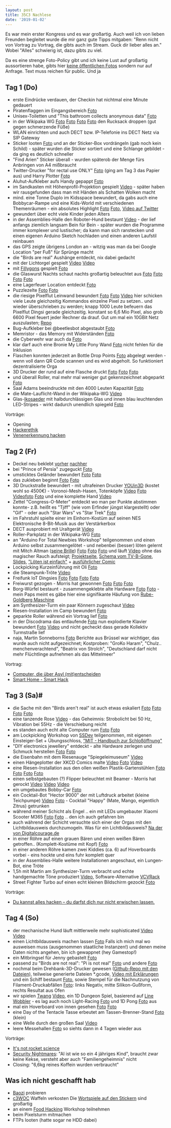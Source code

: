 ```yaml
---
layout: post
title: 35C3 Nachlese
date: '2019-01-02'
---
```


Es war mein erster Kongress und es war großartig. Auch weil ich von lieben Freunden begleitet wurde die mir ganz gute Tipps mitgaben: "Renn nicht von Vortrag zu Vortrag, die gibts auch im Stream. Guck dir lieber alles an." Wobei "Alles" schwierig ist, dazu gibts zu viel.

Da es eine strenge Foto-Policy gibt und ich keine Lust auf großartig aussortieren habe, gibts hier [keine öffentlichen Fotos](https://photos.google.com/album/AF1QipMr5m452ZgYj4be1Bm4pcDN7v7XXllpHaiiGr1D) sondern nur auf Anfrage. Text muss reichen für public. Und ja

<!--more-->

## Tag 1 (Do)

- erste Eindrücke verdauen, der Checkin hat nichtmal eine Minute gedauert
- Piratenflaggen im Eingangsbereich [Foto](https://photos.google.com/album/AF1QipMr5m452ZgYj4be1Bm4pcDN7v7XXllpHaiiGr1D/photo/AF1QipM5tgWFKjVdzbSntVLMojgY3U-GdIbg6AY-mExw?key=enJMOTBHTWx6OXBCNDlxMklqN25UUDBPZTUyMXB3)
- Unisex-Toiletten und "This bathroom collects anonymous data" [Foto](https://photos.google.com/album/AF1QipMr5m452ZgYj4be1Bm4pcDN7v7XXllpHaiiGr1D/photo/AF1QipPI9Ji4tpvrKE9VbmOPDMZ-CRgL_2zZk0eNBD8K?key=enJMOTBHTWx6OXBCNDlxMklqN25UUDBPZTUyMXB3)
- in der Wikipaka WG [Foto](https://photos.google.com/album/AF1QipMr5m452ZgYj4be1Bm4pcDN7v7XXllpHaiiGr1D/photo/AF1QipP6M419XIquHNauboEb15l319_bgXvtqobrobKi?key=enJMOTBHTWx6OXBCNDlxMklqN25UUDBPZTUyMXB3) [Foto](https://photos.google.com/album/AF1QipMr5m452ZgYj4be1Bm4pcDN7v7XXllpHaiiGr1D/photo/AF1QipNZgMhaq8SHnQ8NFXAkBo5lNc10VMAvx0kHdCr5?key=enJMOTBHTWx6OXBCNDlxMklqN25UUDBPZTUyMXB3) [Foto](https://photos.google.com/album/AF1QipMr5m452ZgYj4be1Bm4pcDN7v7XXllpHaiiGr1D/photo/AF1QipN_JWDJ1nAiOmj4OPeqchkGyvoJU45lTX_9AuZZ?key=enJMOTBHTWx6OXBCNDlxMklqN25UUDBPZTUyMXB3) [Foto](https://photos.google.com/album/AF1QipMr5m452ZgYj4be1Bm4pcDN7v7XXllpHaiiGr1D/photo/AF1QipPKNzTH5zum_anDFzU3Nz6CPHjlcxRNVWg-Kt-e?key=enJMOTBHTWx6OXBCNDlxMklqN25UUDBPZTUyMXB3) den Rucksack droppen (gut gegen schmerzende Füße)
- WLAN einrichten und auch DECT bzw. IP-Telefonie ins DECT Netz via SIP Gateway
- Sticker looten [Foto](https://photos.google.com/album/AF1QipMr5m452ZgYj4be1Bm4pcDN7v7XXllpHaiiGr1D/photo/AF1QipNWtRstksJ9YU8CH4nYv_TdB-_t_Nb5cmqbcI_4?key=enJMOTBHTWx6OXBCNDlxMklqN25UUDBPZTUyMXB3) und an der Sticker-Box vordrängeln (gab noch kein Schild) - später wurden die Sticker sortiert und eine Schlange gebildet - da ging es deutlich schneller
- "Find Arien" Sticker überall - wurden späterob der Menge fürs Anbringen von A4 mißbraucht
- Twitter-Drucker "for rectal use ONLY" [Foto](https://photos.google.com/album/AF1QipMr5m452ZgYj4be1Bm4pcDN7v7XXllpHaiiGr1D/photo/AF1QipOW9WkUp_KRX6A5nEDto4OABj3VHUkQ5SMESM6-?key=enJMOTBHTWx6OXBCNDlxMklqN25UUDBPZTUyMXB3) (ging am Tag 3 das Papier aus) und Harry Plotter [Foto](https://photos.google.com/album/AF1QipMr5m452ZgYj4be1Bm4pcDN7v7XXllpHaiiGr1D/photo/AF1QipOsV6FFqmX_OQa2DSy6Gaj6WrxCWY2IWPrtmdJc?key=enJMOTBHTWx6OXBCNDlxMklqN25UUDBPZTUyMXB3)
- Aluhut-Aufkleber aufs Handy gepappt [Foto](https://photos.google.com/album/AF1QipMr5m452ZgYj4be1Bm4pcDN7v7XXllpHaiiGr1D/photo/AF1QipNiLxvbApQTHhxFbo8_NnixT8KlGxN6xIYSmlQ2?key=enJMOTBHTWx6OXBCNDlxMklqN25UUDBPZTUyMXB3)
- im Sandkasten mit Höhenprofil-Projektion gespielt [Video](https://photos.google.com/album/AF1QipMr5m452ZgYj4be1Bm4pcDN7v7XXllpHaiiGr1D/photo/AF1QipOUGMZn4NR1PsLa7lK9RPtg4BgqxSkbhddV_40m?key=enJMOTBHTWx6OXBCNDlxMklqN25UUDBPZTUyMXB3) - später haben wir rausgefunden dass man mit Händen als Schatten Wolken macht
- mind. eine Tonne Duplo im Kidsspace bewundert, da gabs auch eine Bobbycar-Rampe und eine Kids-World mit verschiedenen Themenräumen - ein absolutes Highlight [Foto](https://photos.google.com/album/AF1QipMr5m452ZgYj4be1Bm4pcDN7v7XXllpHaiiGr1D/photo/AF1QipMMca7Vg095yjbvulZ1rSwwwdOaFbedmxt8vHOS?key=enJMOTBHTWx6OXBCNDlxMklqN25UUDBPZTUyMXB3) [Foto](https://photos.google.com/album/AF1QipMr5m452ZgYj4be1Bm4pcDN7v7XXllpHaiiGr1D/photo/AF1QipPkixSVDOasNyIZ7nBWOasNYZ2s2QpDfM-9R4HD?key=enJMOTBHTWx6OXBCNDlxMklqN25UUDBPZTUyMXB3), [Video auf Twitter](https://twitter.com/anked/status/1078592930812751872?s=09)
- gewundert über echt viele Kinder jeden Alters
- in der Assemblies-Halle den Roboter-Hund bestaunt [Video](https://photos.google.com/album/AF1QipMr5m452ZgYj4be1Bm4pcDN7v7XXllpHaiiGr1D/photo/AF1QipNEzPvORpKLvliPCUnkZMpFG1Pd_gympwyHa_FN?key=enJMOTBHTWx6OXBCNDlxMklqN25UUDBPZTUyMXB3) - der lief anfangs ziemlich langsam Bein für Bein - später wurden die Programme immer komplexer und lustischer;
da kann man sich ranstecken und einen eigenen Arduino Sketch hochladen und einen anderen Laufstil reinbauen
- das GPS zeigte übrigens London an - witzig was man da bei Google Location "per Fuß" für Sprünge macht
- die "Birds are real" Aushänge entdeckt, nix dabei gedacht
- mit der Lichtorgel gespielt [Video](https://photos.google.com/album/AF1QipMr5m452ZgYj4be1Bm4pcDN7v7XXllpHaiiGr1D/photo/AF1QipOL0fzC_xxZt47upeF-lZAb19xlxgqzG9Dhd4Ye?key=enJMOTBHTWx6OXBCNDlxMklqN25UUDBPZTUyMXB3) [Video](https://photos.google.com/album/AF1QipMr5m452ZgYj4be1Bm4pcDN7v7XXllpHaiiGr1D/photo/AF1QipNe4mhJZGqvt8-CNnouiLzJ47_qV1JUAHelsc5P?key=enJMOTBHTWx6OXBCNDlxMklqN25UUDBPZTUyMXB3)
- mit [Fillygons](https://fillygons.ch/) gespielt [Foto](https://photos.google.com/album/AF1QipMr5m452ZgYj4be1Bm4pcDN7v7XXllpHaiiGr1D/photo/AF1QipOZ5J6L6ocnYaDw5lJsvy2cPI_U8VvVZ7D_HQoG?key=enJMOTBHTWx6OXBCNDlxMklqN25UUDBPZTUyMXB3)
- die Glaswurst Nachts schaut nachts großartig beleuchtet aus [Foto](https://photos.google.com/album/AF1QipMr5m452ZgYj4be1Bm4pcDN7v7XXllpHaiiGr1D/photo/AF1QipNFzOF_Av2oo4F5jB95mURGgLYGc4uNxYP4y9ij?key=enJMOTBHTWx6OXBCNDlxMklqN25UUDBPZTUyMXB3) [Foto](https://photos.google.com/album/AF1QipMr5m452ZgYj4be1Bm4pcDN7v7XXllpHaiiGr1D/photo/AF1QipONWBz54n-dn9-8XxDmQV1gMrcYwvwJf17VG6rV?key=enJMOTBHTWx6OXBCNDlxMklqN25UUDBPZTUyMXB3) [Foto](https://photos.google.com/album/AF1QipMr5m452ZgYj4be1Bm4pcDN7v7XXllpHaiiGr1D/photo/AF1QipNY6VW6sZMSELGhUa9dAeHVbpdtefYsnRhqMTWt?key=enJMOTBHTWx6OXBCNDlxMklqN25UUDBPZTUyMXB3) [Foto](https://photos.google.com/album/AF1QipMr5m452ZgYj4be1Bm4pcDN7v7XXllpHaiiGr1D/photo/AF1QipPmzX_DXnckvaE-MlkOP-ff_msCEl9dObV32xzt?key=enJMOTBHTWx6OXBCNDlxMklqN25UUDBPZTUyMXB3)
- eine Lagerfeuer Location entdeckt [Foto](https://photos.google.com/album/AF1QipMr5m452ZgYj4be1Bm4pcDN7v7XXllpHaiiGr1D/photo/AF1QipO-mergGDtsvxPqv__sgkkvQ83mSg6MtJp_ZBxF?key=enJMOTBHTWx6OXBCNDlxMklqN25UUDBPZTUyMXB3)
- Puzzlezelte [Foto](https://photos.google.com/album/AF1QipMr5m452ZgYj4be1Bm4pcDN7v7XXllpHaiiGr1D/photo/AF1QipPrhs4uErIXPQ_O19sn2PqZiJjEi_XmqOcZLCIR?key=enJMOTBHTWx6OXBCNDlxMklqN25UUDBPZTUyMXB3) [Foto](https://photos.google.com/album/AF1QipMr5m452ZgYj4be1Bm4pcDN7v7XXllpHaiiGr1D/photo/AF1QipM931w8COBVHQ4ZSBbjHZNWO3l_sDUTflo7W1up?key=enJMOTBHTWx6OXBCNDlxMklqN25UUDBPZTUyMXB3)
- die riesige Pixelflut Leinwand bewundert [Foto](https://photos.google.com/album/AF1QipMr5m452ZgYj4be1Bm4pcDN7v7XXllpHaiiGr1D/photo/AF1QipOluOwhNi-X0aUM_3RstzeqrOgeaPl0J8SaLjTf?key=enJMOTBHTWx6OXBCNDlxMklqN25UUDBPZTUyMXB3) [Foto](https://photos.google.com/album/AF1QipMr5m452ZgYj4be1Bm4pcDN7v7XXllpHaiiGr1D/photo/AF1QipNDj74tQLRIWDWTvf2enMOARr-_vPX-w8TCQErT?key=enJMOTBHTWx6OXBCNDlxMklqN25UUDBPZTUyMXB3) [Video](https://photos.google.com/album/AF1QipMr5m452ZgYj4be1Bm4pcDN7v7XXllpHaiiGr1D/photo/AF1QipPxu3gnVc-zC-UipNQoCI6HmiLkMf73Tz82QVRx?key=enJMOTBHTWx6OXBCNDlxMklqN25UUDBPZTUyMXB3) 
hier schicken viele Leute gleichzeitig Kommandos  einzelne Pixel zu setzen.. und wieder überschrieben zu werden;
knapp 1000 Leute befeuern das Pixelflut Dingsi gerade gleichzeitig. konstant so 6,6 Mio Pixel, also grob 6600 Pixel feuert jeder Rechner da drauf. Gut um mal ein 10GBit Netz auszulasten;
[Repo](https://cccgoe.de/wiki/Pixelflut)
- Bug-Aufkleber bei @beetlesbot abgestaubt [Foto](https://photos.google.com/album/AF1QipMr5m452ZgYj4be1Bm4pcDN7v7XXllpHaiiGr1D/photo/AF1QipNTaK6-RS2VGCLT3OMNFH_SxsOjqmmx56RUeTVF?key=enJMOTBHTWx6OXBCNDlxMklqN25UUDBPZTUyMXB3)
- Memristor - das Memory mit Widerständen [Foto](https://photos.google.com/album/AF1QipMr5m452ZgYj4be1Bm4pcDN7v7XXllpHaiiGr1D/photo/AF1QipMuYYb3TfWUaBTJRSpCN4UWyEpNEJz_i5I_Azsc?key=enJMOTBHTWx6OXBCNDlxMklqN25UUDBPZTUyMXB3)
- die Cyberwehr war auch da [Foto](https://photos.google.com/album/AF1QipMr5m452ZgYj4be1Bm4pcDN7v7XXllpHaiiGr1D/photo/AF1QipNcwOMR6MQF5oWrCVbAOPezgDDA31ABP0hUv_P9?key=enJMOTBHTWx6OXBCNDlxMklqN25UUDBPZTUyMXB3)
- klar darf auch eine Bronie My Little Pony Wand [Foto](https://photos.google.com/album/AF1QipMr5m452ZgYj4be1Bm4pcDN7v7XXllpHaiiGr1D/photo/AF1QipM4iF17hdPtWDFhEDERFoZHiGpVmgzhCtmBkKti?key=enJMOTBHTWx6OXBCNDlxMklqN25UUDBPZTUyMXB3) nicht fehlen für die Inklusion
- Flaschen konnten jederzeit an Bottle Drop Points [Foto](https://photos.google.com/album/AF1QipMr5m452ZgYj4be1Bm4pcDN7v7XXllpHaiiGr1D/photo/AF1QipOmujVkq711_hu_cCSIEOX9tsJP9F25cSedPlD0?key=enJMOTBHTWx6OXBCNDlxMklqN25UUDBPZTUyMXB3) abgelegt werden - wenn voll dann QR Code scannen und es wird abgeholt. So funktioniert dezentralisierte Orga
- 3D Drucker der rund auf eine Flasche druckt [Foto](https://photos.google.com/album/AF1QipMr5m452ZgYj4be1Bm4pcDN7v7XXllpHaiiGr1D/photo/AF1QipNhOZKfojhIkt1zV5BUsWSNtueJI894ywsifLM8?key=enJMOTBHTWx6OXBCNDlxMklqN25UUDBPZTUyMXB3) [Foto](https://photos.google.com/album/AF1QipMr5m452ZgYj4be1Bm4pcDN7v7XXllpHaiiGr1D/photo/AF1QipMAGaXD2WlUL-0A820RXqaAse9DkSoaV-iHTlz-?key=enJMOTBHTWx6OXBCNDlxMklqN25UUDBPZTUyMXB3) [Foto](https://photos.google.com/album/AF1QipMr5m452ZgYj4be1Bm4pcDN7v7XXllpHaiiGr1D/photo/AF1QipMfxs75X8U_uY1GjwesDsmWY2YI9svXUh_lveLa?key=enJMOTBHTWx6OXBCNDlxMklqN25UUDBPZTUyMXB3)
- und überall Roller, mal mehr mal weniger gut gekennzeichnet abgeparkt [Foto](https://photos.google.com/album/AF1QipMr5m452ZgYj4be1Bm4pcDN7v7XXllpHaiiGr1D/photo/AF1QipMa0KT0d_V_1VlbVKyQzDgbXgKAH3mVWh74G7nY?key=enJMOTBHTWx6OXBCNDlxMklqN25UUDBPZTUyMXB3)
- Saal Adams beeindruckte mit den 4000 Leuten Kapazität [Foto](https://photos.google.com/album/AF1QipMr5m452ZgYj4be1Bm4pcDN7v7XXllpHaiiGr1D?key=enJMOTBHTWx6OXBCNDlxMklqN25UUDBPZTUyMXB3) 
- die Mate-Lauflicht-Wand in der Wikipaka-WG [Video](https://photos.google.com/album/AF1QipMr5m452ZgYj4be1Bm4pcDN7v7XXllpHaiiGr1D/photo/AF1QipMYHEZ1IarECXcLx5vzdK0hmH7Zt-6j7ll9Fs17?key=enJMOTBHTWx6OXBCNDlxMklqN25UUDBPZTUyMXB3)
- Glas-[Ikosaeder](https://de.wikipedia.org/wiki/Ikosaeder) mit halbdurchlässigen Glas und innen blau leuchtenden LED-Stripes - wirkt dadurch unendlich spiegeld [Foto](https://photos.google.com/album/AF1QipMr5m452ZgYj4be1Bm4pcDN7v7XXllpHaiiGr1D/photo/AF1QipO1lT68k05CPO2jaEeljyqxsSQIAyVcx54kaMhu?key=enJMOTBHTWx6OXBCNDlxMklqN25UUDBPZTUyMXB3)
 
Vorträge:
- Opening
- [Hackerethik](https://media.ccc.de/v/35c3-10011-hackerethik_-_eine_einfuhrung) 
- [Venenerkennung hacken](https://media.ccc.de/v/35c3-9545-venenerkennung_hacken)


## Tag 2 (Fr)

- Deckel neu beklebt [vorher](https://photos.google.com/album/AF1QipMr5m452ZgYj4be1Bm4pcDN7v7XXllpHaiiGr1D/photo/AF1QipM0MUCKhDGjsIHaEDvXcYnkP-A3GzozNke-gwlH?key=enJMOTBHTWx6OXBCNDlxMklqN25UUDBPZTUyMXB3) [nachher](https://photos.google.com/album/AF1QipMr5m452ZgYj4be1Bm4pcDN7v7XXllpHaiiGr1D/photo/AF1QipNCM66rJ2gG2UmgTsRu3uBTRjqCFhHUVLPe2pxt?key=enJMOTBHTWx6OXBCNDlxMklqN25UUDBPZTUyMXB3)
- bei "Prince of Persia" zugeguckt [Foto](https://photos.google.com/album/AF1QipMr5m452ZgYj4be1Bm4pcDN7v7XXllpHaiiGr1D/photo/AF1QipPcWhZwSUoXDWIy_v4i1S97VbsI0m3fKtLTymEZ?key=enJMOTBHTWx6OXBCNDlxMklqN25UUDBPZTUyMXB3)
- umsticktes Geländer bewundert [Foto](https://photos.google.com/album/AF1QipMr5m452ZgYj4be1Bm4pcDN7v7XXllpHaiiGr1D/photo/AF1QipMw1lm8c1nKkMw5zQ88zURZxXpamriDu2Ko-DW3?key=enJMOTBHTWx6OXBCNDlxMklqN25UUDBPZTUyMXB3) [Foto](https://photos.google.com/album/AF1QipMr5m452ZgYj4be1Bm4pcDN7v7XXllpHaiiGr1D/photo/AF1QipMLWBkKoUK0mpc6LnQLyfFYL35lZXj6xC5euOnA?key=enJMOTBHTWx6OXBCNDlxMklqN25UUDBPZTUyMXB3)
- das zukleben beginnt [Foto](https://photos.google.com/album/AF1QipMr5m452ZgYj4be1Bm4pcDN7v7XXllpHaiiGr1D/photo/AF1QipN6DeILUKPsdlxWdYlMaLWMSFq_rOVkllw1yd1T?key=enJMOTBHTWx6OXBCNDlxMklqN25UUDBPZTUyMXB3) [Foto](https://photos.google.com/album/AF1QipMr5m452ZgYj4be1Bm4pcDN7v7XXllpHaiiGr1D/photo/AF1QipMjZjab5RRq9DrVpxsdWYH1nfG4fZ3oVtlHbJQ3?key=enJMOTBHTWx6OXBCNDlxMklqN25UUDBPZTUyMXB3)
- 3D Druckstraße bewundert - mit ultrafeinen Drucker [YOUin3D](https://3d-druck-shop.youin3d.com/3d-drucker-verkauf-berlin-neue-gebrauchte-3d-printer/) (kostet wohl so 4500€) - Voronoi-Mesh-Hasen, Totenköpfe [Video](https://photos.google.com/album/AF1QipMr5m452ZgYj4be1Bm4pcDN7v7XXllpHaiiGr1D/photo/AF1QipP_yeKolkzPLv_o1AgstHJak1Vv-YnBOTkpYzyI?key=enJMOTBHTWx6OXBCNDlxMklqN25UUDBPZTUyMXB3) [Foto](https://photos.google.com/album/AF1QipMr5m452ZgYj4be1Bm4pcDN7v7XXllpHaiiGr1D/photo/AF1QipMEB7wUQQFSILTIWbjS_9F7Wzy7mXQYHkfjDrJ9?key=enJMOTBHTWx6OXBCNDlxMklqN25UUDBPZTUyMXB3) [Videofoto](https://photos.google.com/album/AF1QipMr5m452ZgYj4be1Bm4pcDN7v7XXllpHaiiGr1D/photo/AF1QipM4Cfmq9yvgRp9uQJPBDxlSNJfodL12U29Wn_87?key=enJMOTBHTWx6OXBCNDlxMklqN25UUDBPZTUyMXB3) [Foto](https://photos.google.com/album/AF1QipMr5m452ZgYj4be1Bm4pcDN7v7XXllpHaiiGr1D/photo/AF1QipMKgD1bU9gO3Bqwkg5dFE_5PFeqDY5Cus7nQt7-?key=enJMOTBHTWx6OXBCNDlxMklqN25UUDBPZTUyMXB3) und eine komplette Hand [Video](https://photos.google.com/album/AF1QipMr5m452ZgYj4be1Bm4pcDN7v7XXllpHaiiGr1D/photo/AF1QipOcdIVtf2WjnM9oY-qLlIfzuRjEf3kw4pimUttF?key=enJMOTBHTWx6OXBCNDlxMklqN25UUDBPZTUyMXB3)
- Zettel "Congress-O-Meter" entdeckt wo man per Punkte abstimmen konnte- z.B. heißt es "Tjiff" (wie vom Erfinder jüngst klargestellt) oder "Gif" - oder auch "Star Wars" vs "Star Trek" [Foto](https://photos.google.com/album/AF1QipMr5m452ZgYj4be1Bm4pcDN7v7XXllpHaiiGr1D/photo/AF1QipPCdpAu1SGgnqGU158zikZUPqO5WXX9cWC2E_s9?key=enJMOTBHTWx6OXBCNDlxMklqN25UUDBPZTUyMXB3)
- im Fahrstuhl spielte einer im Einhorn-Kostüm auf seinen NES Elektronische 8-Bit-Musik aus der Verstärkerbox
- DECT ausprobiert mit Uraltgerät [Video](https://photos.google.com/album/AF1QipMr5m452ZgYj4be1Bm4pcDN7v7XXllpHaiiGr1D/photo/AF1QipOtTq0ZubG6G8hcOgfJC1IzAv3Tj5Y1CJd9yO8T?key=enJMOTBHTWx6OXBCNDlxMklqN25UUDBPZTUyMXB3)
- Roller-Parkplatz in der Wikipaka-WG [Foto](https://photos.google.com/album/AF1QipMr5m452ZgYj4be1Bm4pcDN7v7XXllpHaiiGr1D/photo/AF1QipPmVfunGK_AHKW6qaTxIGZw5zHUnCK7WRGzY5BR?key=enJMOTBHTWx6OXBCNDlxMklqN25UUDBPZTUyMXB3)
- an "Arduino For Total Newbies Workshop" teilgenommen und einen Arduino selbst zusammengelötet - und nebenbei (besser) löten gelernt mit Mitch Altman ([seine Brille](https://photos.google.com/album/AF1QipMr5m452ZgYj4be1Bm4pcDN7v7XXllpHaiiGr1D/photo/AF1QipP_wQfRl65nUgNkiJYTEhCDQUIylyCKBuWkIC18?key=enJMOTBHTWx6OXBCNDlxMklqN25UUDBPZTUyMXB3)) [Foto](https://photos.google.com/album/AF1QipMr5m452ZgYj4be1Bm4pcDN7v7XXllpHaiiGr1D/photo/AF1QipN867PtSios07wS5tpTr5-W3J34OjFvGW07lqoC?key=enJMOTBHTWx6OXBCNDlxMklqN25UUDBPZTUyMXB3) [Foto](https://photos.google.com/album/AF1QipMr5m452ZgYj4be1Bm4pcDN7v7XXllpHaiiGr1D/photo/AF1QipPQdJO3XqMwYNpaJe6J0J4PFohCky8N60qwx9mL?key=enJMOTBHTWx6OXBCNDlxMklqN25UUDBPZTUyMXB3) [Foto](https://photos.google.com/album/AF1QipMr5m452ZgYj4be1Bm4pcDN7v7XXllpHaiiGr1D/photo/AF1QipPbFMg3ucBBvqhITSfA6Z_8kl_EtpeRHLKzVjWW?key=enJMOTBHTWx6OXBCNDlxMklqN25UUDBPZTUyMXB3) und läuft [Video](https://photos.google.com/album/AF1QipMr5m452ZgYj4be1Bm4pcDN7v7XXllpHaiiGr1D/photo/AF1QipO2pRO4kxGsWE0M-fNBYVdp2jp9nkNGMEkJjqOR?key=enJMOTBHTWx6OXBCNDlxMklqN25UUDBPZTUyMXB3)  ohne das magischer Rauch aufsteigt; 
[Projektseite](https://cornfieldelectronics.com/cfe/projects/tvbg_arduino/tvbg_arduino_workshop.php),
[Schema vom TV-B-Gone](https://cornfieldelectronics.com/cfe/projects/tvbg_arduino/arduino_tvbgone_schematic.pdf), 
[Slides](https://cornfieldelectronics.com/cfe/projects/tvbg_arduino/ppt/A4TN_U-Do-It-Duino%205.pdf), 
["Löten ist einfach"](https://cornfieldelectronics.com/cfe/images/mfaire/soldercomic_de.jpg) + 
[ausführlicher Comic](http://mightyohm.com/files/soldercomic/translations/DE_SolderComic.pdf)
- Lockpicking Kurzeinführung mit Oli [Foto](https://photos.google.com/album/AF1QipMr5m452ZgYj4be1Bm4pcDN7v7XXllpHaiiGr1D/photo/AF1QipPALE2sdyQUjxwqS4BksfKmuRQU92plAj5YFi73?key=enJMOTBHTWx6OXBCNDlxMklqN25UUDBPZTUyMXB3)
- die Steampunk-Tröte [Video](https://photos.google.com/album/AF1QipMr5m452ZgYj4be1Bm4pcDN7v7XXllpHaiiGr1D/photo/AF1QipNQu1QpPpHAKV8L8eLYMI06WxNuBjuOZlqxYpgA?key=enJMOTBHTWx6OXBCNDlxMklqN25UUDBPZTUyMXB3)
- Freifunk IoT Dingsies [Foto](https://photos.google.com/album/AF1QipMr5m452ZgYj4be1Bm4pcDN7v7XXllpHaiiGr1D/photo/AF1QipOBbOPAbMoFz8hYut8eljNU9WrjwjhzCLxJWomh?key=enJMOTBHTWx6OXBCNDlxMklqN25UUDBPZTUyMXB3) [Foto](https://photos.google.com/album/AF1QipMr5m452ZgYj4be1Bm4pcDN7v7XXllpHaiiGr1D/photo/AF1QipObTuTFfFZXikTuHWZsNgLsFxz2mxEfPNHLrAw4?key=enJMOTBHTWx6OXBCNDlxMklqN25UUDBPZTUyMXB3) [Foto](https://photos.google.com/album/AF1QipMr5m452ZgYj4be1Bm4pcDN7v7XXllpHaiiGr1D/photo/AF1QipOK4jEXVjk4EYZsKNJ-DF1Y58zi9YXKPz5gDTsT?key=enJMOTBHTWx6OXBCNDlxMklqN25UUDBPZTUyMXB3) [Foto](https://photos.google.com/album/AF1QipMr5m452ZgYj4be1Bm4pcDN7v7XXllpHaiiGr1D/photo/AF1QipMD3rD-o1-QUXG0d21pL3aSzXxotRT9MxpjHdmw?key=enJMOTBHTWx6OXBCNDlxMklqN25UUDBPZTUyMXB3)
- Freiwurst gezogen - Morris hat gewonnen [Foto](https://photos.google.com/album/AF1QipMr5m452ZgYj4be1Bm4pcDN7v7XXllpHaiiGr1D/photo/AF1QipPH9UhGVl_7mLEgzwVgvDKbv4HfPybL9b0f0APk?key=enJMOTBHTWx6OXBCNDlxMklqN25UUDBPZTUyMXB3) [Foto](https://photos.google.com/album/AF1QipMr5m452ZgYj4be1Bm4pcDN7v7XXllpHaiiGr1D/photo/AF1QipMe2GChBHoq3DV89YQwfFQODdDBGAcQN8-tx2US?key=enJMOTBHTWx6OXBCNDlxMklqN25UUDBPZTUyMXB3) [Foto](https://photos.google.com/album/AF1QipMr5m452ZgYj4be1Bm4pcDN7v7XXllpHaiiGr1D/photo/AF1QipPesmzNrpTh0YovnGBXzJkieQ3Ivzl4iupacMUr?key=enJMOTBHTWx6OXBCNDlxMklqN25UUDBPZTUyMXB3)
- Borg-Würfel bestaunt - zusammengeklebte alte Hardware [Foto](https://photos.google.com/album/AF1QipMr5m452ZgYj4be1Bm4pcDN7v7XXllpHaiiGr1D/photo/AF1QipPOwQ_eqYA6eZdKpViITJ7kZ8URqIWiYwXQsKZp?key=enJMOTBHTWx6OXBCNDlxMklqN25UUDBPZTUyMXB3) [Foto](https://photos.google.com/album/AF1QipMr5m452ZgYj4be1Bm4pcDN7v7XXllpHaiiGr1D/photo/AF1QipMhEMvtlLXFuGarpIE7XpQTkQZwmy3aKDa2GDEc?key=enJMOTBHTWx6OXBCNDlxMklqN25UUDBPZTUyMXB3) - mein Paps meint es gäbe hier eine signifikante Häufung von [Rube-Goldberg Maschine](https://de.wikipedia.org/wiki/Rube-Goldberg-Maschine)
- am Synthesizer-Turm ein paar Könnern zugeschaut [Video](https://photos.google.com/album/AF1QipMr5m452ZgYj4be1Bm4pcDN7v7XXllpHaiiGr1D/photo/AF1QipMn01g3WLg2vPAWW8XaV7sCqevvvAvnjyOYVZgY?key=enJMOTBHTWx6OXBCNDlxMklqN25UUDBPZTUyMXB3)
- Riesen-Installation im Camp bewundert [Foto](https://photos.google.com/album/AF1QipMr5m452ZgYj4be1Bm4pcDN7v7XXllpHaiiGr1D/photo/AF1QipPddpvJbyl9hXZ9zjuBBeBR7eWcL6YS6GLSYAJp?key=enJMOTBHTWx6OXBCNDlxMklqN25UUDBPZTUyMXB3)
- geparkte Roller während ein Vortrag lief [Foto](https://photos.google.com/album/AF1QipMr5m452ZgYj4be1Bm4pcDN7v7XXllpHaiiGr1D/photo/AF1QipPIpDo4VVaONPk6yb2OrTTI7pSkuEN4n4oesgDD?key=enJMOTBHTWx6OXBCNDlxMklqN25UUDBPZTUyMXB3)
- in der Discodrama das entlaufende [Foto](https://photos.google.com/album/AF1QipMr5m452ZgYj4be1Bm4pcDN7v7XXllpHaiiGr1D/photo/AF1QipP_CLt2Dbpk35kl9i-soHDER7kUmMPa8NY6MjSK?key=enJMOTBHTWx6OXBCNDlxMklqN25UUDBPZTUyMXB3) nun explodierte Klavier bewundert [Foto](https://photos.google.com/album/AF1QipMr5m452ZgYj4be1Bm4pcDN7v7XXllpHaiiGr1D/photo/AF1QipPkWT2gqI7aT6kpZBvwFv7CV0aJ3tXx6NH7Lcto?key=enJMOTBHTWx6OXBCNDlxMklqN25UUDBPZTUyMXB3) [Video](https://photos.google.com/album/AF1QipMr5m452ZgYj4be1Bm4pcDN7v7XXllpHaiiGr1D/photo/AF1QipMTNpqfx_N5gTJDUMNYDXjl5Ws-1meDcHuFhUnv?key=enJMOTBHTWx6OXBCNDlxMklqN25UUDBPZTUyMXB3) und nicht gecheckt dass gerade Kollektiv Turmstraße lief
- naja, Martin Sonneborns [Foto](https://photos.google.com/album/AF1QipMr5m452ZgYj4be1Bm4pcDN7v7XXllpHaiiGr1D/photo/AF1QipOT3YTf6sb7JSpl3lZvMMLV8Zn2z0yfrZlS43jQ?key=enJMOTBHTWx6OXBCNDlxMklqN25UUDBPZTUyMXB3) Berichte aus Brüssel war wichtiger, das wurde auch nicht aufgezeichnet; Kostproben: "GroKo Haram", "Chulz.. menchenverachtend", "Beatrix von Strolch", "Deutschland darf nicht mehr Flüchtlinge aufnehmen als das Mittelmeer"

Vortrag:
- [Computer, die über Asyl (mit)entscheiden](https://media.ccc.de/v/35c3-9658-computer_die_uber_asyl_mit_entscheiden)
- [Smart Home - Smart Hack](https://media.ccc.de/v/35c3-9723-smart_home_-_smart_hack)

## Tag 3 (Sa)#
- die Sache mit den "Birds aren't real" ist auch etwas eskaliert [Foto](https://photos.google.com/album/AF1QipMr5m452ZgYj4be1Bm4pcDN7v7XXllpHaiiGr1D/photo/AF1QipNQdg0YY2VkRiSGIjcafjW37gtC7Sr9DbUZZCm5?key=enJMOTBHTWx6OXBCNDlxMklqN25UUDBPZTUyMXB3) [Foto](https://photos.google.com/album/AF1QipMr5m452ZgYj4be1Bm4pcDN7v7XXllpHaiiGr1D/photo/AF1QipMVSoORT-8tHp8ecxiU-1jwitNqbWmjOeaTNT0n?key=enJMOTBHTWx6OXBCNDlxMklqN25UUDBPZTUyMXB3) [Foto](https://photos.google.com/album/AF1QipMr5m452ZgYj4be1Bm4pcDN7v7XXllpHaiiGr1D/photo/AF1QipP2alLJE_WTUeZv0Rw82-rWynkHU-4bLWIsEBvm?key=enJMOTBHTWx6OXBCNDlxMklqN25UUDBPZTUyMXB3) [Foto](https://photos.google.com/album/AF1QipMr5m452ZgYj4be1Bm4pcDN7v7XXllpHaiiGr1D/photo/AF1QipOC8pz4k9F58AdH8zgCIOsrnqbi7kATbWmsJ_8s?key=enJMOTBHTWx6OXBCNDlxMklqN25UUDBPZTUyMXB3)
- eine tanzende Rose [Video](https://photos.google.com/album/AF1QipMr5m452ZgYj4be1Bm4pcDN7v7XXllpHaiiGr1D/photo/AF1QipO9DgJQUR7aXbVNQVTNOkHwGCrQzZEleWJ_2fui?key=enJMOTBHTWx6OXBCNDlxMklqN25UUDBPZTUyMXB3) - das Geheimnis: Strobolicht bei 50 Hz, Vibration bei 55Hz - die Verschiebung reicht
- es standen auch echt alte Computer rum [Foto](https://photos.google.com/album/AF1QipMr5m452ZgYj4be1Bm4pcDN7v7XXllpHaiiGr1D/photo/AF1QipNAOqdEco1PoTKMvh6-NqtwHE4yVJ-Md9yDCUDR?key=enJMOTBHTWx6OXBCNDlxMklqN25UUDBPZTUyMXB3) [Foto](https://photos.google.com/album/AF1QipMr5m452ZgYj4be1Bm4pcDN7v7XXllpHaiiGr1D/photo/AF1QipNcOkObDEMgqJdsIonlZox_G2xN3URCJVk6ilBT?key=enJMOTBHTWx6OXBCNDlxMklqN25UUDBPZTUyMXB3)
- am Lockpicking Workshop von [SSDev](https://blog.ssdev.org/) teilgenommen, mit eigenen Einsteiger-Set + Übungsschloss, ["MIT - Handbuch zur Schloßöffnung"](https://www.ssdev.org/lockpicking/MIT_D/)
- "DIY electronics jewellery" entdeckt - alte Hardware zerlegen und Schmuck herstellen [Foto](https://photos.google.com/album/AF1QipMr5m452ZgYj4be1Bm4pcDN7v7XXllpHaiiGr1D/photo/AF1QipO_-BFyPZFSRuoxGzNvLc3uQLLFnUA92AyiZSAO?key=enJMOTBHTWx6OXBCNDlxMklqN25UUDBPZTUyMXB3) [Foto](https://photos.google.com/album/AF1QipMr5m452ZgYj4be1Bm4pcDN7v7XXllpHaiiGr1D/photo/AF1QipO7qRoZGwAZDRybDXFit9umCkqw33-wXRoRpggh?key=enJMOTBHTWx6OXBCNDlxMklqN25UUDBPZTUyMXB3)
- die Eisenbahn mit dem Riesenauge "Spiegeleimuseum" [Video](https://photos.google.com/album/AF1QipMr5m452ZgYj4be1Bm4pcDN7v7XXllpHaiiGr1D/photo/AF1QipPxAB84wMaoIuJQz60i4BfrrMf5DerLdkyPemAV?key=enJMOTBHTWx6OXBCNDlxMklqN25UUDBPZTUyMXB3)
- einen Hängeplotter der XKCD Comics malte [Video](https://photos.google.com/album/AF1QipMr5m452ZgYj4be1Bm4pcDN7v7XXllpHaiiGr1D/photo/AF1QipPy-i_KyU8re-KPrhfFAdqNlLN94R1veW3036_L?key=enJMOTBHTWx6OXBCNDlxMklqN25UUDBPZTUyMXB3) [Foto](https://photos.google.com/album/AF1QipMr5m452ZgYj4be1Bm4pcDN7v7XXllpHaiiGr1D/photo/AF1QipNlNHDvNHvuG6k8uRpD3nLyQlLuq8cue3YM6Ltl?key=enJMOTBHTWx6OXBCNDlxMklqN25UUDBPZTUyMXB3) [Video](https://photos.google.com/album/AF1QipMr5m452ZgYj4be1Bm4pcDN7v7XXllpHaiiGr1D/photo/AF1QipOYRQnfM1YJ_V0IUEUwpz4dJBuYh7MsQY2Aal2Z?key=enJMOTBHTWx6OXBCNDlxMklqN25UUDBPZTUyMXB3)
- eine Riesen-Installation aus den ollen weißen Plastik-Gartenstühlen [Foto](https://photos.google.com/album/AF1QipMr5m452ZgYj4be1Bm4pcDN7v7XXllpHaiiGr1D/photo/AF1QipOezw4kPj4KdZtuGI8WGBM3s7PlNkyT2pDCCFeu?key=enJMOTBHTWx6OXBCNDlxMklqN25UUDBPZTUyMXB3) [Foto](https://photos.google.com/album/AF1QipMr5m452ZgYj4be1Bm4pcDN7v7XXllpHaiiGr1D/photo/AF1QipPyrvx4xSaHV0Rl9rgJbg7r5EHVcvuCBN1XwUWt?key=enJMOTBHTWx6OXBCNDlxMklqN25UUDBPZTUyMXB3) [Foto](https://photos.google.com/album/AF1QipMr5m452ZgYj4be1Bm4pcDN7v7XXllpHaiiGr1D/photo/AF1QipPWGPXOfA0G03tZUjhaB5JGZOvSELMHh3BOn2R2?key=enJMOTBHTWx6OXBCNDlxMklqN25UUDBPZTUyMXB3) [Foto](https://photos.google.com/album/AF1QipMr5m452ZgYj4be1Bm4pcDN7v7XXllpHaiiGr1D/photo/AF1QipP3aovT8oxeefwbgzIXLDarxfkGDHmSLN4Yjzw0?key=enJMOTBHTWx6OXBCNDlxMklqN25UUDBPZTUyMXB3)
- einen selbstgebauten (?) Flipper beleuchtet mit Beamer - Morris hat gerockt [Video](https://photos.google.com/album/AF1QipMr5m452ZgYj4be1Bm4pcDN7v7XXllpHaiiGr1D/photo/AF1QipM6tmYRVXdz82p-fcoWSKf9P3ZBsB9i10UMPc2Q?key=enJMOTBHTWx6OXBCNDlxMklqN25UUDBPZTUyMXB3) [Video](https://photos.google.com/album/AF1QipMr5m452ZgYj4be1Bm4pcDN7v7XXllpHaiiGr1D/photo/AF1QipMzVhH6jPL3wJbh-jjoRq69HLYutBKpB9hvgBNz?key=enJMOTBHTWx6OXBCNDlxMklqN25UUDBPZTUyMXB3) [Video](https://photos.google.com/album/AF1QipMr5m452ZgYj4be1Bm4pcDN7v7XXllpHaiiGr1D/photo/AF1QipNtBBSNqCqwGtNomlwgydAspoMQiJhrZeze1xnn?key=enJMOTBHTWx6OXBCNDlxMklqN25UUDBPZTUyMXB3) 
- ein umgebautes Bobby-Car [Foto](https://photos.google.com/album/AF1QipMr5m452ZgYj4be1Bm4pcDN7v7XXllpHaiiGr1D/photo/AF1QipMaLjGCYiYk7rCU1PCr4jnvj8OB7c54mqRAl2Cf?key=enJMOTBHTWx6OXBCNDlxMklqN25UUDBPZTUyMXB3)
- ein Cocktail-Bot "Hector 9000" der mit Luftdruck arbeitet (kleine Teichpumpe) [Video](https://photos.google.com/album/AF1QipMr5m452ZgYj4be1Bm4pcDN7v7XXllpHaiiGr1D/photo/AF1QipN_FKF_zs5rcm3uYzsloJDTFKA15kym2KzkjufM?key=enJMOTBHTWx6OXBCNDlxMklqN25UUDBPZTUyMXB3) [Foto](https://photos.google.com/album/AF1QipMr5m452ZgYj4be1Bm4pcDN7v7XXllpHaiiGr1D/photo/AF1QipN6q2aOAaP6CUqoNqLyXInB3JaxVoQoqbuGM4HS?key=enJMOTBHTWx6OXBCNDlxMklqN25UUDBPZTUyMXB3) - Cocktail "Happy" (Mate, Mango, eigentlich Zitrus) getrunken
- während meiner Schicht als Engel .. ein mit LEDs umgebauter Xiaomi Scooter M365 [Foto](https://photos.google.com/album/AF1QipMr5m452ZgYj4be1Bm4pcDN7v7XXllpHaiiGr1D/photo/AF1QipOYeO6WbtF2YcWiz1_1hNQls2_0ZpHgQsjl_inK?key=enJMOTBHTWx6OXBCNDlxMklqN25UUDBPZTUyMXB3) [Foto](https://photos.google.com/album/AF1QipMr5m452ZgYj4be1Bm4pcDN7v7XXllpHaiiGr1D/photo/AF1QipOYk4o-NG4EcgINLyl0-Jc2lSeQH2Slni5T8M6g?key=enJMOTBHTWx6OXBCNDlxMklqN25UUDBPZTUyMXB3) .. den ich auch gefahren bin
- auch während der Schicht versuchte sich einer der Orgas mit den Lichtbildausweis durchzumogeln. Was für ein Lichtbildausweis? [Na der von Digitalcourage.de](https://shop.digitalcourage.de/lichtbildausweis-mit-selbst-gewaehlten-daten.html?xoid=34rtk2uosgrp5jscbm9fb6bmf7)
- in einer Röhre auf einen grauen Bären und einen weißen Bären getroffen.. (Komplett-Kostüme mit Kopf) [Foto](https://photos.google.com/album/AF1QipMr5m452ZgYj4be1Bm4pcDN7v7XXllpHaiiGr1D/photo/AF1QipPnZk2AzuzV7fW_47-cHeRYVD1i6EkHgeT2cdak?key=enJMOTBHTWx6OXBCNDlxMklqN25UUDBPZTUyMXB3)
- in einer anderen Röhre kamen zwei Kiddies (ca. 6) auf Hoverboards vorbei - eins hockte und eins fuhr komplett quer
- in der Assemblies-Halle weitere Installationen angeschaut, ein Lungen-Bot, eine Tröte
- 1,5h mit Martin am Synthesizer-Turm verbracht und echte handgemachte Töne produziert [Video](https://photos.google.com/album/AF1QipMr5m452ZgYj4be1Bm4pcDN7v7XXllpHaiiGr1D/photo/AF1QipM7DsI4qYOZk8oI5gPSztM3ODYPYLlGWOvFgw0Q?key=enJMOTBHTWx6OXBCNDlxMklqN25UUDBPZTUyMXB3), Software-Alternative [VCVRack](https://vcvrack.com)
- Street Fighter Turbo auf einen echt kleinen Bildschirm gezockt [Foto](https://photos.google.com/album/AF1QipMr5m452ZgYj4be1Bm4pcDN7v7XXllpHaiiGr1D/photo/AF1QipOosa5DRIri7wGQ9eXcWw8YFDTamDaxafJZjwlX?key=enJMOTBHTWx6OXBCNDlxMklqN25UUDBPZTUyMXB3)

Vorträge:
- [Du kannst alles hacken – du darfst dich nur nicht erwischen lassen.](https://media.ccc.de/v/35c3-9716-du_kannst_alles_hacken_du_darfst_dich_nur_nicht_erwischen_lassen)

## Tag 4 (So)

- der mechanische Hund läuft mittlerweile mehr sophisticated [Video](https://photos.google.com/album/AF1QipMr5m452ZgYj4be1Bm4pcDN7v7XXllpHaiiGr1D/photo/AF1QipMBFXew4WWaT1mxJtbf9-wq2kE54c7MW-IRAcuy?key=enJMOTBHTWx6OXBCNDlxMklqN25UUDBPZTUyMXB3) [Video](https://photos.google.com/album/AF1QipMr5m452ZgYj4be1Bm4pcDN7v7XXllpHaiiGr1D/photo/AF1QipMWIperesvR4jlrM_crX0iGdPohVVtm8XclY3qK?key=enJMOTBHTWx6OXBCNDlxMklqN25UUDBPZTUyMXB3)
- einen Lichtbildausweis machen lassen [Foto](https://photos.google.com/album/AF1QipMr5m452ZgYj4be1Bm4pcDN7v7XXllpHaiiGr1D/photo/AF1QipOtFV0m3Rx1ghr4Z9ii8-OHZQB_FmrfZlR2TcST?key=enJMOTBHTWx6OXBCNDlxMklqN25UUDBPZTUyMXB3) Falls ich mich mal wo ausweisen muss (ausgenommen staatliche Instanzen!) und denen meine Daten nichts angehen, bin ich gewappnet (hey Gamestop!)
- ein Mitbringsel für Jenny gebastelt [Foto](https://photos.google.com/album/AF1QipMr5m452ZgYj4be1Bm4pcDN7v7XXllpHaiiGr1D/photo/AF1QipNa7zSK5s0tYL7mGCZtQdWPHS4LBPJ3IgYdSYY9?key=enJMOTBHTWx6OXBCNDlxMklqN25UUDBPZTUyMXB3)
- passend zu "Birds are not real": "Pi is not real" [Foto](https://photos.google.com/album/AF1QipMr5m452ZgYj4be1Bm4pcDN7v7XXllpHaiiGr1D/photo/AF1QipOyggRjLsjisC2bM8aVLkZk2utlVxXOrIeHtL3F?key=enJMOTBHTWx6OXBCNDlxMklqN25UUDBPZTUyMXB3) und andere [Foto](https://photos.google.com/album/AF1QipMr5m452ZgYj4be1Bm4pcDN7v7XXllpHaiiGr1D/photo/AF1QipNxGT1p1nvYDkPGLv5niEMd4w4RHV-X86FiatL-?key=enJMOTBHTWx6OXBCNDlxMklqN25UUDBPZTUyMXB3)
- nochmal beim Drehbank-3D-Drucker gewesen ([Github-Repo mit den Dateien](https://github.com/3DprinterStuff/latheType3DPrinter)), teilweise generierte Dateien *.gcode, [Video mit Erklärungen](https://photos.google.com/album/AF1QipMr5m452ZgYj4be1Bm4pcDN7v7XXllpHaiiGr1D/photo/AF1QipMricabFoKETRyfCHTxE8iDIbQrboG5vcN36mKd?key=enJMOTBHTWx6OXBCNDlxMklqN25UUDBPZTUyMXB3) und ein Schiff bestaunt [Foto](https://photos.google.com/album/AF1QipMr5m452ZgYj4be1Bm4pcDN7v7XXllpHaiiGr1D/photo/AF1QipP9C-WVGOanPd6Gt_jJJNf-rJxkbkFLnAd-0fMJ?key=enJMOTBHTWx6OXBCNDlxMklqN25UUDBPZTUyMXB3), sowie Stempel für die Nachnutzung von Filament-Druckabfällen [Foto](https://photos.google.com/album/AF1QipMr5m452ZgYj4be1Bm4pcDN7v7XXllpHaiiGr1D/photo/AF1QipMd3qwyqmr1F5IXC_yhEPzyIiXPRY8L9075iQV0?key=enJMOTBHTWx6OXBCNDlxMklqN25UUDBPZTUyMXB3): links Negativ, mitte Silikon-Gußform, rechts Resultat aus Ofen
- wir spielen [Twang](https://blog.arduino.cc/2018/01/24/crawl-through-a-1d-led-dungeon-with-twang/) [Video](https://photos.google.com/album/AF1QipMr5m452ZgYj4be1Bm4pcDN7v7XXllpHaiiGr1D/photo/AF1QipModDnwG-_FOjW-dP8cgPPjLsDxwpDPgXkT48Ds?key=enJMOTBHTWx6OXBCNDlxMklqN25UUDBPZTUyMXB3), ein 1D Dungeon Spiel, basierend auf [Line Wobbler](http://wobblylabs.com/projects/wobbler) - es lag auch noch Light-Racing [Foto](https://photos.google.com/album/AF1QipMr5m452ZgYj4be1Bm4pcDN7v7XXllpHaiiGr1D/photo/AF1QipOl-42s6cF_58jL84UNXbj8z0RscG-dT4I0gkuX?key=enJMOTBHTWx6OXBCNDlxMklqN25UUDBPZTUyMXB3) und 1D Pong [Foto](https://photos.google.com/album/AF1QipMr5m452ZgYj4be1Bm4pcDN7v7XXllpHaiiGr1D/photo/AF1QipOTSe7iyYqKG8jNgBk27Lo1UODl0DInmrN_rk8v?key=enJMOTBHTWx6OXBCNDlxMklqN25UUDBPZTUyMXB3) aus
- mal ein Hoverboard von innen gesehen [Foto](https://photos.google.com/album/AF1QipMr5m452ZgYj4be1Bm4pcDN7v7XXllpHaiiGr1D/photo/AF1QipPIc7q0kDYqNoZj3Haq5OEGGelbQXUJtKnquwzj?key=enJMOTBHTWx6OXBCNDlxMklqN25UUDBPZTUyMXB3) [Foto](https://photos.google.com/album/AF1QipMr5m452ZgYj4be1Bm4pcDN7v7XXllpHaiiGr1D/photo/AF1QipNh09Rk9Djk3rjl_yVrme6Kg7MNplHjNxHcZ6rO?key=enJMOTBHTWx6OXBCNDlxMklqN25UUDBPZTUyMXB3)
- eine Day of the Tentacle Tasse erbeutet am Tassen-Brenner-Stand [Foto](https://photos.google.com/album/AF1QipMr5m452ZgYj4be1Bm4pcDN7v7XXllpHaiiGr1D/photo/AF1QipPpJ_DVkICvxGZiP5qQc6x4UYpid1gW-NAe7e4F?key=enJMOTBHTWx6OXBCNDlxMklqN25UUDBPZTUyMXB3) (klein)
- eine Welle durch den großen Saal [Video](https://photos.google.com/album/AF1QipMr5m452ZgYj4be1Bm4pcDN7v7XXllpHaiiGr1D/photo/AF1QipN9eXR8ULbLGcnH6Qj6_SUMbHG_2-nkPJPdMATg?key=enJMOTBHTWx6OXBCNDlxMklqN25UUDBPZTUyMXB3)
- leere Messehallen [Foto](https://photos.google.com/album/AF1QipMr5m452ZgYj4be1Bm4pcDN7v7XXllpHaiiGr1D/photo/AF1QipN9FyQ7FsxBSJHW7gbj2ASjgEQduWLlsjUqEAi7?key=enJMOTBHTWx6OXBCNDlxMklqN25UUDBPZTUyMXB3) so siehts dann in 4 Tagen wieder aus

Vorträge:
- [It's not rocket science](https://media.ccc.de/v/35c3chaoswest-56-it-s-not-rocket-science)
- [Security Nightmares](https://media.ccc.de/v/35c3-9685-security_nightmares_0x13): "AI ist wie so ein 4 jähriges Kind", braucht zwar keine Kekse, versteht aber auch "Familiengeheimnis" nicht
- Closing: "6,6kg reines Koffein wurden verbraucht"

## Was ich nicht geschafft hab

- [Baozi](https://de.wikipedia.org/wiki/Baozi) probieren
- [c3WOC](https://twitter.com/c3WOC) Waffeln verkosten  Die [Wortspiele auf den Stickern](https://chaos.social/interact/101335691803517300) sind großartig 
- an einem [Food Hacking](https://foodhackingbase.org/wiki/Fhb_35c3) Workshop teilnehmen
- beim Pixelsturm mitmachen
- FTPs looten (hatte sogar ne HDD dabei)